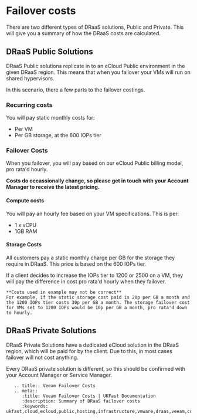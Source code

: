 # Failover costs
There are two different types of DRaaS solutions, Public and Private. This will give you a summary of how the DRaaS costs are calculated.

## DRaaS Public Solutions
DRaaS Public solutions replicate in to an eCloud Public environment in the given DRaaS region. This means that when you failover your VMs will run on shared hypervisors.

In this scenario, there a few parts to the failover costings.

### Recurring costs
You will pay static monthly costs for:
- Per VM
- Per GB storage, at the 600 IOPs tier

### Failover Costs
When you failover, you will pay based on our eCloud Public billing model, pro rata'd hourly.

**Costs do occassionally change, so please get in touch with your Account Manager to receive the latest pricing.**

#### Compute costs
You will pay an hourly fee based on your VM specifications. This is per:
- 1 x vCPU
- 1GB RAM

#### Storage Costs
All customers pay a static monthly charge per GB for the storage they require in DRaaS. This price is based on the 600 IOPs tier.

If a client decides to increase the IOPs tier to 1200 or 2500 on a VM, they will pay the difference in cost pro rata'd hourly when they failover.

```eval_rst
**Costs used in example may not be correct**
For example, if the static storage cost paid is 20p per GB a month and the 1200 IOPs tier costs 30p per GB a month. The storage failover cost for VMs set to 1200 IOPs would be 10p per GB a month, pro rata'd down to hourly.
```

## DRaaS Private Solutions

DRaaS Private Solutions have a dedicated eCloud solution in the DRaaS region, which will be paid for by the client. Due to this, in most cases failover will not cost anything.

Every DRaaS private solution is different, so this should be confirmed with your Account Manager or Service Manager.



```eval_rst
   .. title:: Veeam Failover Costs
   .. meta::
      :title: Veeam Failover Costs | UKFast Documentation
      :description: Summary of DRaaS failover costs
      :keywords: ukfast,cloud,ecloud,public,hosting,infrastructure,vmware,draas,veeam,connect,dr,replication,backup,failover
```

